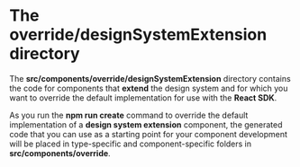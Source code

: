 # The **override/designSystemExtension** directory

The **src/components/override/designSystemExtension** directory contains the code for components that **extend** the design system and for which you want to override the default implementation for use with the **React SDK**.

As you run the **npm run  create** command to override the default implementation of a **design system extension** component, the generated code that you can use as a starting point for your component development will be placed in type-specific and component-specific folders in **src/components/override**.
